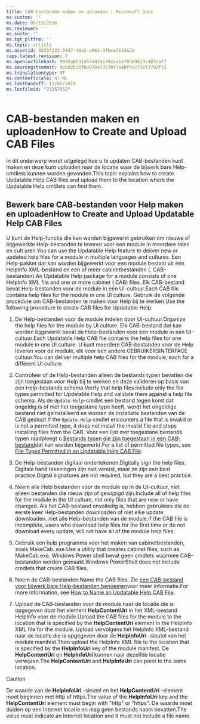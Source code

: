 ```yaml
---
title: CAB-bestanden maken en uploaden | Microsoft Docs
ms.custom: ''
ms.date: 09/13/2016
ms.reviewer: ''
ms.suite: ''
ms.tgt_pltfrm: ''
ms.topic: article
ms.assetid: 8d35f233-5447-48a2-a961-9fbca763262b
caps.latest.revision: 7
ms.openlocfilehash: 9928a0b31a57d42eb39cea1af0509613c483caf7
ms.sourcegitcommit: debd2b38fb8070a7357bf1a4bf9cc736f3702f31
ms.translationtype: MT
ms.contentlocale: nl-NL
ms.lasthandoff: 12/05/2019
ms.locfileid: "72357552"
---
```

# <a name="how-to-create-and-upload-cab-files"></a><span data-ttu-id="752e7-102">CAB-bestanden maken en uploaden</span><span class="sxs-lookup"><span data-stu-id="752e7-102">How to Create and Upload CAB Files</span></span>

<span data-ttu-id="752e7-103">In dit onderwerp wordt uitgelegd hoe u te updaten CAB-bestanden kunt maken en deze kunt uploaden naar de locatie waar de bijwerk bare Help-cmdlets kunnen worden gevonden.</span><span class="sxs-lookup"><span data-stu-id="752e7-103">This topic explains how to create Updatable Help CAB files and upload them to the location where the Updatable Help cmdlets can find them.</span></span>

## <a name="how-to-create-and-upload-updatable-help-cab-files"></a><span data-ttu-id="752e7-104">Bewerk bare CAB-bestanden voor Help maken en uploaden</span><span class="sxs-lookup"><span data-stu-id="752e7-104">How to Create and Upload Updatable Help CAB Files</span></span>

<span data-ttu-id="752e7-105">U kunt de Help-functie die kan worden bijgewerkt gebruiken om nieuwe of bijgewerkte Help-bestanden te leveren voor een module in meerdere talen en cult uren.</span><span class="sxs-lookup"><span data-stu-id="752e7-105">You can use the Updatable Help feature to deliver new or updated help files for a module in multiple languages and cultures.</span></span> <span data-ttu-id="752e7-106">Een Help-pakket dat kan worden bijgewerkt voor een module bestaat uit één HelpInfo XML-bestand en een of meer cabinetbestanden (. CAB-bestanden).</span><span class="sxs-lookup"><span data-stu-id="752e7-106">An Updatable Help package for a module consists of one HelpInfo XML file and one or more cabinet (.CAB) files.</span></span> <span data-ttu-id="752e7-107">Elk CAB-bestand bevat Help-bestanden voor de module in één UI-cultuur.</span><span class="sxs-lookup"><span data-stu-id="752e7-107">Each CAB file contains help files for the module in one UI culture.</span></span> <span data-ttu-id="752e7-108">Gebruik de volgende procedure om CAB-bestanden te maken voor Help bij te werken.</span><span class="sxs-lookup"><span data-stu-id="752e7-108">Use the following procedure to create CAB files for Updatable Help.</span></span>

1. <span data-ttu-id="752e7-109">De Help-bestanden voor de module indelen door UI-cultuur.</span><span class="sxs-lookup"><span data-stu-id="752e7-109">Organize the help files for the module by UI culture.</span></span> <span data-ttu-id="752e7-110">Elk CAB-bestand dat kan worden bijgewerkt bevat de Help-bestanden voor één module in één UI-cultuur.</span><span class="sxs-lookup"><span data-stu-id="752e7-110">Each Updatable Help CAB file contains the help files for one module in one UI culture.</span></span> <span data-ttu-id="752e7-111">U kunt meerdere CAB-bestanden voor de Help leveren voor de module, elk voor een andere GEBRUIKERSINTERFACE cultuur.</span><span class="sxs-lookup"><span data-stu-id="752e7-111">You can deliver multiple help CAB files for the module, each for a different UI culture.</span></span>

2. <span data-ttu-id="752e7-112">Controleer of de Help-bestanden alleen de bestands typen bevatten die zijn toegestaan voor Help bij te werken en deze valideren op basis van een Help-bestands schema.</span><span class="sxs-lookup"><span data-stu-id="752e7-112">Verify that help files include only the file types permitted for Updatable Help and validate them against a help file schema.</span></span> <span data-ttu-id="752e7-113">Als de `Update-Help`-cmdlet een bestand tegen komt dat ongeldig is of niet het toegestane type heeft, wordt het ongeldige bestand niet geïnstalleerd en worden de installatie bestanden van de CAB gestopt.</span><span class="sxs-lookup"><span data-stu-id="752e7-113">If the `Update-Help` cmdlet encounters a file that is invalid or is not a permitted type, it does not install the invalid file and stops installing files from the CAB.</span></span> <span data-ttu-id="752e7-114">Voor een lijst met toegestane bestands typen raadpleegt u [Bestands typen die zijn toegestaan in een CAB-bestand](./file-types-permitted-in-an-updatable-help-cab-file.md)dat kan worden bijgewerkt.</span><span class="sxs-lookup"><span data-stu-id="752e7-114">For a list of permitted file types, see [File Types Permitted in an Updatable Help CAB File](./file-types-permitted-in-an-updatable-help-cab-file.md).</span></span>

3. <span data-ttu-id="752e7-115">De Help-bestanden digitaal ondertekenen.</span><span class="sxs-lookup"><span data-stu-id="752e7-115">Digitally sign the help files.</span></span> <span data-ttu-id="752e7-116">Digitale hand tekeningen zijn niet vereist, maar ze zijn een best practice.</span><span class="sxs-lookup"><span data-stu-id="752e7-116">Digital signatures are not required, but they are a best practice.</span></span>

4. <span data-ttu-id="752e7-117">Neem alle Help bestanden voor de module op in de UI-cultuur, niet alleen bestanden die nieuw zijn of gewijzigd zijn.</span><span class="sxs-lookup"><span data-stu-id="752e7-117">Include all of help files for the module in the UI culture, not only files that are new or have changed.</span></span> <span data-ttu-id="752e7-118">Als het CAB-bestand onvolledig is, hebben gebruikers die de eerste keer Help-bestanden downloaden of niet elke update downloaden, niet alle Help-bestanden van de module.</span><span class="sxs-lookup"><span data-stu-id="752e7-118">If the CAB file is incomplete, users who download help files for the first time or do not download every update, will not have all of the module help files.</span></span>

5. <span data-ttu-id="752e7-119">Gebruik een hulp programma voor het maken van cabinetbestanden, zoals MakeCab. exe.</span><span class="sxs-lookup"><span data-stu-id="752e7-119">Use a utility that creates cabinet files, such as MakeCab.exe.</span></span> <span data-ttu-id="752e7-120">Windows Power shell bevat geen cmdlets waarmee CAB-bestanden worden gemaakt.</span><span class="sxs-lookup"><span data-stu-id="752e7-120">Windows PowerShell does not include cmdlets that create CAB files.</span></span>

6. <span data-ttu-id="752e7-121">Noem de CAB-bestanden.</span><span class="sxs-lookup"><span data-stu-id="752e7-121">Name the CAB files.</span></span> <span data-ttu-id="752e7-122">Zie [een CAB-bestand voor bijwerk bare Help-bestanden benoemen](./how-to-name-an-updatable-help-cab-file.md)voor meer informatie.</span><span class="sxs-lookup"><span data-stu-id="752e7-122">For more information, see [How to Name an Updatable Help CAB File](./how-to-name-an-updatable-help-cab-file.md).</span></span>

7. <span data-ttu-id="752e7-123">Upload de CAB-bestanden voor de module naar de locatie die is opgegeven door het element **HelpContentUri** in het XML-bestand HelpInfo voor de module.</span><span class="sxs-lookup"><span data-stu-id="752e7-123">Upload the CAB files for the module to the location that is specified by the **HelpContentUri** element in the HelpInfo XML file for the module.</span></span> <span data-ttu-id="752e7-124">Upload vervolgens het HelpInfo XML-bestand naar de locatie die is opgegeven door de **HelpInfoUri** -sleutel van het module manifest.</span><span class="sxs-lookup"><span data-stu-id="752e7-124">Then upload the HelpInfo XML file to the location that is specified by the **HelpInfoUri** key of the module manifest.</span></span> <span data-ttu-id="752e7-125">De **HelpContentUri** en **HelpInfoUri** kunnen naar dezelfde locatie verwijzen.</span><span class="sxs-lookup"><span data-stu-id="752e7-125">The **HelpContentUri** and **HelpInfoUri** can point to the same location.</span></span>

> [!CAUTION]
> <span data-ttu-id="752e7-126">De waarde van de **HelpInfoUri** -sleutel en het **HelpContentUri** -element moet beginnen met http of https.</span><span class="sxs-lookup"><span data-stu-id="752e7-126">The value of the **HelpInfoUri** key and the **HelpContentUri** element must begin with "http" or "https".</span></span> <span data-ttu-id="752e7-127">De waarde moet duiden op een Internet locatie en mag geen bestands naam bevatten.</span><span class="sxs-lookup"><span data-stu-id="752e7-127">The value must indicate an Internet location and it must not include a file name.</span></span>